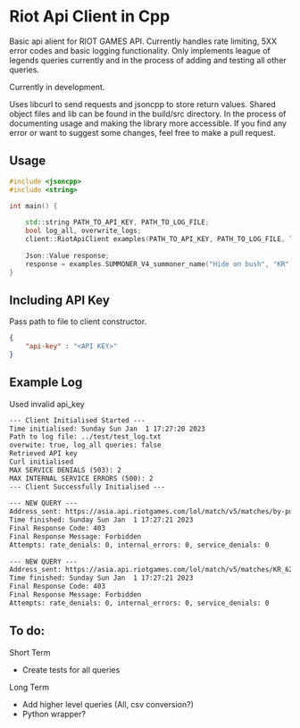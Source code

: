 # Riot Api Client in Cpp

Basic api alient for RIOT GAMES API. Currently handles rate limiting, 5XX error codes and basic logging functionality. Only implements league of legends queries currently and in the process of adding and testing all other queries.

Currently in development. 

Uses libcurl to send requests and jsoncpp to store return values. Shared object files and lib can be found in the build/src directory. In the process of documenting usage and making the library more accessible. If you find any error or want to suggest some changes, feel free to make a pull request.

## Usage

```Cpp
#include <jsoncpp>
#include <string>

int main() {
    
    std::string PATH_TO_API_KEY, PATH_TO_LOG_FILE;
    bool log_all, overwrite_logs;
    client::RiotApiClient examples(PATH_TO_API_KEY, PATH_TO_LOG_FILE, log_all, overwrite_logs);
    
    Json::Value response;
    response = examples.SUMMONER_V4_summoner_name("Hide on bush", "KR");
}
```

## Including API Key

Pass path to file to client constructor.

```Json
{
    "api-key" : "<API KEY>"
}
```

## Example Log 

Used invalid api_key

```txt
--- Client Initialised Started ---
Time initialised: Sunday Sun Jan  1 17:27:20 2023
Path to log file: ../test/test_log.txt
overwite: true, log_all queries: false
Retrieved API key
Curl initialised
MAX SERVICE DENIALS (503): 2 
MAX INTERNAL SERVICE ERRORS (500): 2 
--- Client Successfully Initialised ---
 
--- NEW QUERY --- 
Address_sent: https://asia.api.riotgames.com/lol/match/v5/matches/by-puuid/6dgDp5y88RxqOmVMv1GRoGaCmPP-uAbmlsVRhKQj4g0KdIH_GxqCEE6w0JRmHRxSTzbtxMFGypJZIg/ids
Time finished: Sunday Sun Jan  1 17:27:21 2023
Final Response Code: 403
Final Response Message: Forbidden
Attempts: rate_denials: 0, internal_errors: 0, service_denials: 0 
 
--- NEW QUERY --- 
Address_sent: https://asia.api.riotgames.com/lol/match/v5/matches/KR_6279823690
Time finished: Sunday Sun Jan  1 17:27:21 2023
Final Response Code: 403
Final Response Message: Forbidden
Attempts: rate_denials: 0, internal_errors: 0, service_denials: 0
```

## To do:

Short Term
* Create tests for all queries

Long Term
* Add higher level queries (All, csv conversion?)
* Python wrapper?
